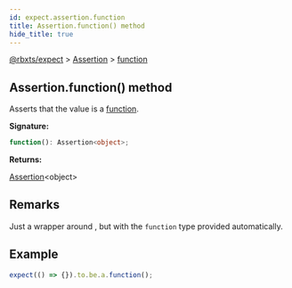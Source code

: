 ```yaml
---
id: expect.assertion.function
title: Assertion.function() method
hide_title: true
---
```


[@rbxts/expect](./expect.md) &gt; [Assertion](./expect.assertion.md) &gt; [function](./expect.assertion.function.md)

## Assertion.function() method

Asserts that the value is a [function](https://create.roblox.com/docs/luau/functions)<!-- -->.

**Signature:**

```typescript
function(): Assertion<object>;
```
**Returns:**

[Assertion](./expect.assertion.md)<!-- -->&lt;object&gt;

## Remarks

Just a wrapper around , but with the `function` type provided automatically.

## Example


```ts
expect(() => {}).to.be.a.function();
```
